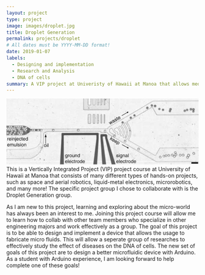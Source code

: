 ```yaml
---
layout: project
type: project
image: images/droplet.jpg
title: Droplet Generation
permalink: projects/droplet
# All dates must be YYYY-MM-DD format!
date: 2019-01-07
labels:
  - Designing and implementation
  - Research and Analysis
  - DNA of cells
summary: A VIP project at Univeristy of Hawaii at Manoa that allows medical researchers study DNA of cells with the help of a microfluidic device.
---
```

<div class="Fabrication Process">
  <img class="ui image" src="../images/droplet process.PNG">
</div>
This is a Vertically Integrated Project (VIP) project course at University of Hawaii at Manoa that consists of many different types of hands-on projects, such as space and aerial robotics, liquid-metal electronics, microrobotics, and many more! The specific project group I chose to collaborate with is the Droplet Generation group.

As I am new to this project, learning and exploring about the micro-world has always been an interest to me. Joining this project course will allow me to learn how to collab with other team members who specialize in other engineering majors and work effectively as a group. The goal of this project is to be able to design and implement a device that allows the usage to fabricate micro fluids. This will allow a seperate group of researches to effectively study the effect of diseases on the DNA of cells. The new set of goals of this project are to design a better microfluidic device with Arduino. As a student with Arduino experience, I am looking forward to help complete one of these goals!
